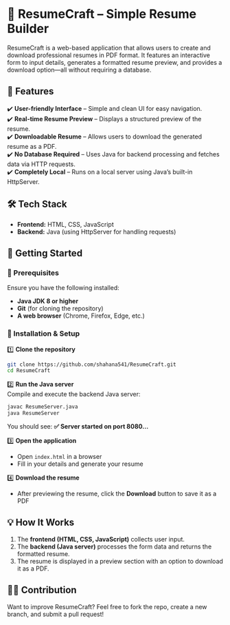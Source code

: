 # 📄 ResumeCraft – Simple Resume Builder  

ResumeCraft is a web-based application that allows users to create and download professional resumes in PDF format. It features an interactive form to input details, generates a formatted resume preview, and provides a download option—all without requiring a database.  

## 🚀 Features  
✔️ **User-friendly Interface** – Simple and clean UI for easy navigation.  
✔️ **Real-time Resume Preview** – Displays a structured preview of the resume.  
✔️ **Downloadable Resume** – Allows users to download the generated resume as a PDF.  
✔️ **No Database Required** – Uses Java for backend processing and fetches data via HTTP requests.  
✔️ **Completely Local** – Runs on a local server using Java’s built-in HttpServer.  

## 🛠️ Tech Stack  
- **Frontend:** HTML, CSS, JavaScript  
- **Backend:** Java (using HttpServer for handling requests)  

## 📌 Getting Started  

### 🔹 Prerequisites  
Ensure you have the following installed:  
- **Java JDK 8 or higher**  
- **Git** (for cloning the repository)  
- **A web browser** (Chrome, Firefox, Edge, etc.)  

### 🔹 Installation & Setup  

1️⃣ **Clone the repository**  
```sh
git clone https://github.com/shahana541/ResumeCraft.git
cd ResumeCraft
```
  
2️⃣ **Run the Java server**  
Compile and execute the backend Java server:  
```sh
javac ResumeServer.java
java ResumeServer
```
You should see: **✅ Server started on port 8080...**  

3️⃣ **Open the application**  
- Open `index.html` in a browser  
- Fill in your details and generate your resume  

4️⃣ **Download the resume**  
- After previewing the resume, click the **Download** button to save it as a PDF  

## 💡 How It Works  
1. The **frontend (HTML, CSS, JavaScript)** collects user input.  
2. The **backend (Java server)** processes the form data and returns the formatted resume.  
3. The resume is displayed in a preview section with an option to download it as a PDF.  

## 👨‍💻 Contribution  
Want to improve ResumeCraft? Feel free to fork the repo, create a new branch, and submit a pull request!  
